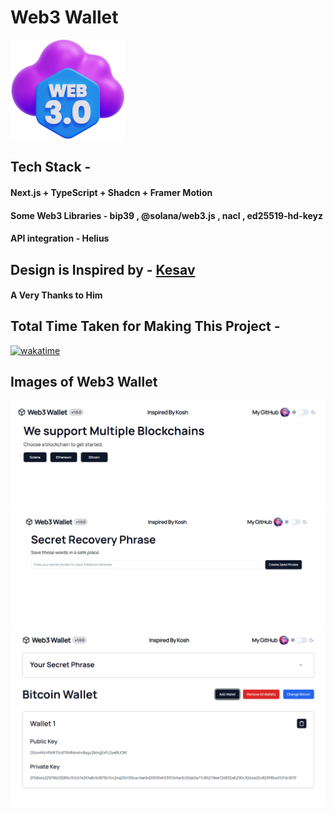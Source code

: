 # Web3 Wallet 
<img height="159px"  src="https://github.com/AshutoshDM1/Web3Wallet/blob/main/public/Web3%20Wallet%20Favicon.png" >

## Tech Stack -
#### Next.js + TypeScript + Shadcn + Framer Motion
#### Some Web3 Libraries - bip39 , @solana/web3.js , nacl , ed25519-hd-keyz
#### API integration - Helius

## Design is Inspired by - [Kesav](https://github.com/keshav-exe/projekt-kosh)
#### A Very Thanks to Him

## Total Time Taken for Making This Project - 
[![wakatime](https://wakatime.com/badge/user/c34e365f-01c3-4480-a437-d477dc0aa67b/project/c77570fc-5f88-44cd-a412-490b0906326f.svg)](https://wakatime.com/badge/user/c34e365f-01c3-4480-a437-d477dc0aa67b/project/c77570fc-5f88-44cd-a412-490b0906326f)

## Images of Web3 Wallet
![image1](https://github.com/AshutoshDM1/Web3Wallet/blob/main/public/image1.png)
![image2](https://github.com/AshutoshDM1/Web3Wallet/blob/main/public/image2.png)
![image3](https://github.com/AshutoshDM1/Web3Wallet/blob/main/public/image3.png)
